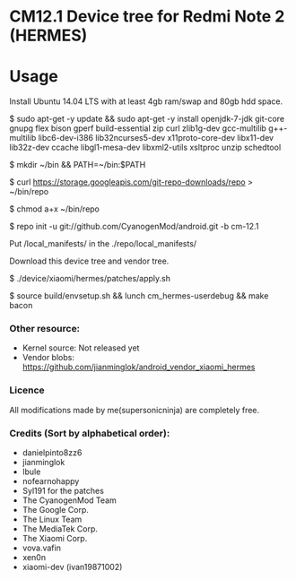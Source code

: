 # CM12.1 Device tree for Redmi Note 2 (HERMES)

# Usage
Install Ubuntu 14.04 LTS with at least 4gb ram/swap and 80gb hdd space.

$ sudo apt-get -y update && sudo apt-get -y install openjdk-7-jdk git-core gnupg flex bison gperf build-essential zip curl zlib1g-dev gcc-multilib g++-multilib libc6-dev-i386 lib32ncurses5-dev x11proto-core-dev libx11-dev lib32z-dev ccache libgl1-mesa-dev libxml2-utils xsltproc unzip schedtool

$ mkdir ~/bin && PATH=~/bin:$PATH

$ curl https://storage.googleapis.com/git-repo-downloads/repo > ~/bin/repo

$ chmod a+x ~/bin/repo

$ repo init -u git://github.com/CyanogenMod/android.git -b cm-12.1

Put /local_manifests/ in the ./repo/local_manifests/

Download this device tree and vendor tree.

$ ./device/xiaomi/hermes/patches/apply.sh

$ source build/envsetup.sh && lunch cm_hermes-userdebug && make bacon

### Other resource:
  - Kernel source: Not released yet
  - Vendor blobs: https://github.com/jianminglok/android_vendor_xiaomi_hermes

### Licence
All modifications made by me(supersonicninja) are completely free.

### Credits (Sort by alphabetical order):
  - danielpinto8zz6
  - jianminglok
  - lbule
  - nofearnohappy
  - Syl191 for the patches
  - The CyanogenMod Team
  - The Google Corp.
  - The Linux Team
  - The MediaTek Corp.
  - The Xiaomi Corp.
  - vova.vafin
  - xen0n
  - xiaomi-dev (ivan19871002)
